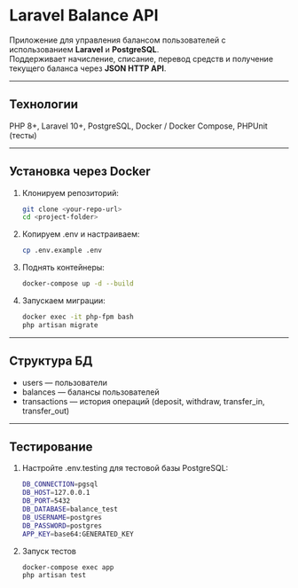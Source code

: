 # Laravel Balance API

Приложение для управления балансом пользователей с использованием **Laravel** и **PostgreSQL**.  
Поддерживает начисление, списание, перевод средств и получение текущего баланса через **JSON HTTP API**.

---

## Технологии
 PHP 8+, Laravel 10+, PostgreSQL, Docker / Docker Compose, PHPUnit (тесты)

---

## Установка через Docker

1. Клонируем репозиторий:
    ```bash
    git clone <your-repo-url>
    cd <project-folder>
2. Копируем .env и настраиваем:
    ```bash
    cp .env.example .env
3. Поднять контейнеры:
    ```bash
    docker-compose up -d --build
4. Запускаем миграции:
    ```bash
    docker exec -it php-fpm bash 
    php artisan migrate

---

## Структура БД

- users — пользователи
- balances — балансы пользователей
- transactions — история операций (deposit, withdraw, transfer_in, transfer_out)

---

## Тестирование

1. Настройте .env.testing для тестовой базы PostgreSQL:
    ```bash 
    DB_CONNECTION=pgsql
    DB_HOST=127.0.0.1
    DB_PORT=5432
    DB_DATABASE=balance_test
    DB_USERNAME=postgres
    DB_PASSWORD=postgres
    APP_KEY=base64:GENERATED_KEY
2. Запуск тестов
    ```bash 
   docker-compose exec app 
   php artisan test
